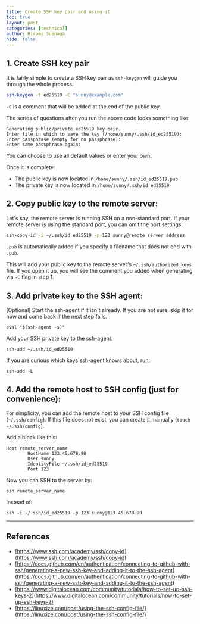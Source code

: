 ```yaml
---
title: Create SSH key pair and using it
toc: true
layout: post
categories: [technical]
author: Hiromi Suenaga
hide: false
---
```


## 1. Create SSH key pair

It is fairly simple to create a SSH key pair as `ssh-keygen` will guide you through the whole process. 

```bash
ssh-keygen -t ed25519 -C "sunny@example.com"
```
`-C` is a comment that will be added at the end of the public key.

The series of questions after you run the above code looks something like:

```
Generating public/private ed25519 key pair.
Enter file in which to save the key (/home/sunny/.ssh/id_ed25519):
Enter passphrase (empty for no passphrase):
Enter same passphrase again:
```

You can choose to use all default values or enter your own. 

Once it is complete:
- The public key is now located in `/home/sunny/.ssh/id_ed25519.pub`
- The private key is now located in `/home/sunny/.ssh/id_ed25519`

## 2. Copy public key to the remote server:
Let's say, the remote server is running SSH on a non-standard port. If your remote server is using the standard port, you can omit the port settings:

```bash
ssh-copy-id -i ~/.ssh/id_ed25519 -p 123 sunny@remote_server_address 
```
`.pub` is automatically added if you specify a filename that does not end with `.pub`. 

This will add your public key to the remote server's `~/.ssh/authorized_keys` file. If you open it up, you will see the comment you added when generating via `-C` flag in step 1.

## 3. Add private key to the SSH agent:

[Optional] Start the ssh-agent if it isn't already. If you are not sure, skip it for now and come back if the next step fails.
```
eval "$(ssh-agent -s)"
```

Add your SSH private key to the ssh-agent.
```
ssh-add ~/.ssh/id_ed25519
```

If you are curious which keys ssh-agent knows about, run:
```
ssh-add -L
```

## 4. Add the remote host to SSH config (just for convenience):
For simplicity, you can add the remote host to your SSH config file (`~/.ssh/config`). If this file does not exist, you can create it manually (`touch ~/.ssh/config`).

Add a block like this:

```
Host remote_server_name
        HostName 123.45.678.90
        User sunny
        IdentityFile ~/.ssh/id_ed25519
        Port 123
```

Now you can SSH to the server by:

```
ssh remote_server_name
```

Instead of:

```
ssh -i ~/.ssh/id_ed25519 -p 123 sunny@123.45.678.90
```

---

## References
- [https://www.ssh.com/academy/ssh/copy-id](https://www.ssh.com/academy/ssh/copy-id)
- [https://docs.github.com/en/authentication/connecting-to-github-with-ssh/generating-a-new-ssh-key-and-adding-it-to-the-ssh-agent](https://docs.github.com/en/authentication/connecting-to-github-with-ssh/generating-a-new-ssh-key-and-adding-it-to-the-ssh-agent)
- [https://www.digitalocean.com/community/tutorials/how-to-set-up-ssh-keys-2](https://www.digitalocean.com/community/tutorials/how-to-set-up-ssh-keys-2)
- [https://linuxize.com/post/using-the-ssh-config-file/](https://linuxize.com/post/using-the-ssh-config-file/)
